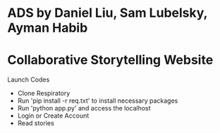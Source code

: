 # ADS by Daniel Liu, Sam Lubelsky, Ayman Habib
# Collaborative Storytelling Website 
Launch Codes
 * Clone Respiratory
 * Run 'pip install -r req.txt' to install necessary packages
 * Run 'python app.py' and access the localhost
 * Login or Create Account
 * Read stories